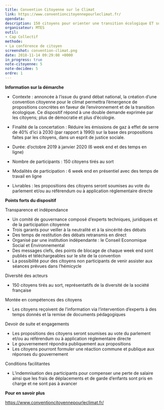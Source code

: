```yaml
---
title: Convention Citoyenne sur le Climat
link: https://www.conventioncitoyennepourleclimat.fr/
opendata:
description: 150 citoyens pour orienter une transition écologique ET solidaire
organisateur: MTES
outil:
- Cap Collectif
methode:
- La conférence de citoyen
screenshot: convention-climat.png
date: 2018-11-14 09:29:08 +0000
in_progress: true
note-citoyenne: 5
note-decidee: 5
ordre: 1
---
```

**Information sur la démarche**

* Contexte : annoncée à l’issue du grand débat national, la création d’une convention citoyenne pour le climat permettra l’émergence de propositions concrètes en faveur de l’environnement et de la transition écologique. Ce dispositif répond à une double demande exprimée par les citoyens; plus de démocratie et plus d’écologie. 

* Finalité de la concertation : Réduire les émissions de gaz à effet de serre de 40% d’ici à 2030 (par rapport à 1990) sur la base des propositions faites par les citoyens, dans un esprit de justice sociale.

* Durée: d’octobre 2019 à janvier 2020 (6 week end et des temps en ligne) 

* Nombre de participants : 150 citoyens tirés au sort

* Modalités de participation : 6 week end en présentiel avec des temps de travail en ligne 

* Livrables : les propositions des citoyens seront soumises au vote du parlement et/ou au référendum ou à application réglementaire directe

**Points forts du dispositif**

Transparence et indépendance 
* Un comité de gouvernance composé d’experts techniques, juridiques et de la participation citoyenne
* Trois garants pour veiller à la neutralité et à la sincérité des débats
* Des temps de restitution des débats retransmis en direct 
* Organisé par une institution indépendante : le Conseil Economique Social et Environnemental 
* Des messages clefs, des points de blocage de chaque week end sont publiés et téléchargeables sur le site de la convention 
* La possibilité pour des citoyens non participants de venir assister aux séances prévues dans l’hémicycle 

Diversité des acteurs  
* 150 citoyens tirés au sort, représentatifs de la diversité de la société française

Montée en compétences des citoyens
* Les citoyens reçoivent de l’information via l’intervention d’experts à des temps donnés et la remise de documents pédagogiques 

Devoir de suite et engagements 
* Les propositions des citoyens seront soumises au vote du parlement et/ou au référendum ou à application réglementaire directe
* Le gouvernement répondra publiquement aux propositions
* Les citoyens pourront formuler une réaction commune et publique aux réponses du gouvernement 

Conditions facilitantes 
* L’indemnisation des participants pour compenser une perte de salaire ainsi que les frais de déplacements et de garde d’enfants sont pris en charge et ne sont pas à avancer 


**Pour en savoir plus**

https://www.conventioncitoyennepourleclimat.fr/